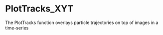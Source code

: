 # PlotTracks_XYT
The PlotTracks function overlays particle trajectories on top of images in a time-series

